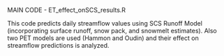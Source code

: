 MAIN CODE - ET_effect_onSCS_results.R

This code predicts daily streamflow values using SCS Runoff Model (incorporating surface runoff, snow pack, and snowmelt estimates). Also two PET models are used (Hammon and Oudin) and their effect on streamflow predictions is analyzed.
